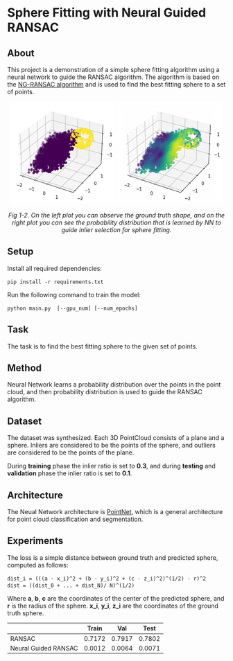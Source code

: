 # Sphere Fitting with Neural Guided RANSAC

## About

This project is a demonstration of a simple sphere fitting algorithm using a neural network to guide the RANSAC algorithm. The algorithm is based on the [NG-RANSAC algorithm](https://arxiv.org/abs/1905.04132) and is used to find the best fitting sphere to a set of points.

<p align="center">
    <img src="./media/gt.png" alt="Ground truth"/>
    <img src="./media/probs.gif" alt="Probability Distribution learned by Neural Network"/>
</p>
<p align="center">
    <em>Fig 1-2. On the left plot you can observe the ground truth shape, and on the right plot you can see the probability distribution that is learned by NN to guide inlier selection for sphere fitting.</em>
</p>

## Setup

Install all required dependencies:
```
pip install -r requirements.txt
```

Run the following command to train the model:
```
python main.py  [--gpu_num] [--num_epochs]

```

## Task

The task is to find the best fitting sphere to the given set of points.


## Method 

Neural Network learns a probability distribution over the points in the point cloud, and then probability distribution is used to guide the RANSAC algorithm.

## Dataset 

The dataset was synthesized. Each 3D PointCloud consists of a plane and a sphere. Inliers are considered to be the points of the sphere, and outliers are considered to be the points of the plane.

During **training** phase the inlier ratio is set to **0.3**, and during **testing** and **validation** phase the inlier ratio is set to **0.1**.

## Architecture

The Neual Network architecture is [PointNet](https://arxiv.org/abs/1612.00593), which is a general architecture for point cloud classification and segmentation.

## Experiments

The loss is a simple distance between ground truth and predicted sphere, computed as follows:
```
dist_i = (((a - x_i)^2 + (b - y_i)^2 + (c - z_i)^2)^(1/2) - r)^2
dist = ((dist_0 + ... + dist_N)/ N)^(1/2)
```    
Where **a**, **b**, **c** are the coordinates of the center of the predicted sphere, and **r** is the radius of the sphere. **x_i**, **y_i**, **z_i** are the coordinates of the ground truth sphere.



|                      | Train  | Val    | Test   |
|----------------------|--------|--------|--------|
| RANSAC               | 0.7172 | 0.7917 | 0.7802 |
| Neural Guided RANSAC | 0.0012 | 0.0064 | 0.0071 |